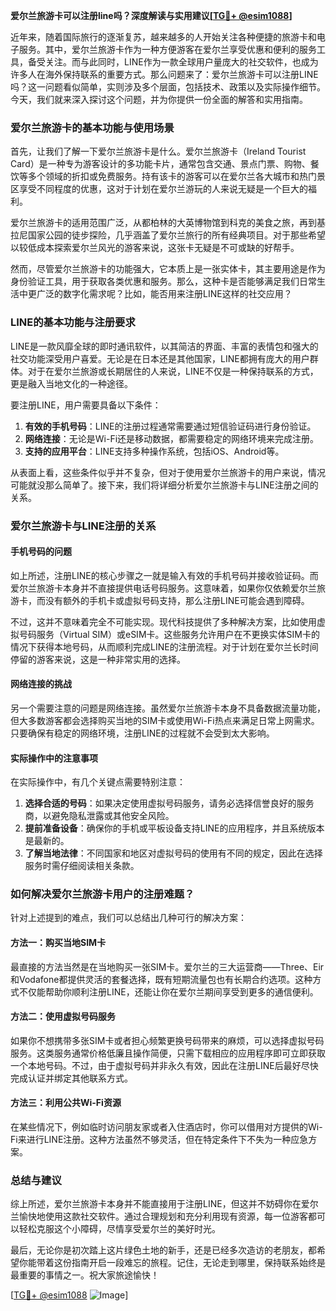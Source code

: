 **爱尔兰旅游卡可以注册line吗？深度解读与实用建议[[TG💪+ @esim1088](https://t.me/s/esim1088)]**

近年来，随着国际旅行的逐渐复苏，越来越多的人开始关注各种便捷的旅游卡和电子服务。其中，爱尔兰旅游卡作为一种方便游客在爱尔兰享受优惠和便利的服务工具，备受关注。而与此同时，LINE作为一款全球用户量庞大的社交软件，也成为许多人在海外保持联系的重要方式。那么问题来了：爱尔兰旅游卡可以注册LINE吗？这一问题看似简单，实则涉及多个层面，包括技术、政策以及实际操作细节。今天，我们就来深入探讨这个问题，并为你提供一份全面的解答和实用指南。

### 爱尔兰旅游卡的基本功能与使用场景

首先，让我们了解一下爱尔兰旅游卡是什么。爱尔兰旅游卡（Ireland Tourist Card）是一种专为游客设计的多功能卡片，通常包含交通、景点门票、购物、餐饮等多个领域的折扣或免费服务。持有该卡的游客可以在爱尔兰各大城市和热门景区享受不同程度的优惠，这对于计划在爱尔兰游玩的人来说无疑是一个巨大的福利。

爱尔兰旅游卡的适用范围广泛，从都柏林的大英博物馆到科克的美食之旅，再到基拉尼国家公园的徒步探险，几乎涵盖了爱尔兰旅行的所有经典项目。对于那些希望以较低成本探索爱尔兰风光的游客来说，这张卡无疑是不可或缺的好帮手。

然而，尽管爱尔兰旅游卡的功能强大，它本质上是一张实体卡，其主要用途是作为身份验证工具，用于获取各类优惠和服务。那么，这种卡是否能够满足我们日常生活中更广泛的数字化需求呢？比如，能否用来注册LINE这样的社交应用？

### LINE的基本功能与注册要求

LINE是一款风靡全球的即时通讯软件，以其简洁的界面、丰富的表情包和强大的社交功能深受用户喜爱。无论是在日本还是其他国家，LINE都拥有庞大的用户群体。对于在爱尔兰旅游或长期居住的人来说，LINE不仅是一种保持联系的方式，更是融入当地文化的一种途径。

要注册LINE，用户需要具备以下条件：
1. **有效的手机号码**：LINE的注册过程通常需要通过短信验证码进行身份验证。
2. **网络连接**：无论是Wi-Fi还是移动数据，都需要稳定的网络环境来完成注册。
3. **支持的应用平台**：LINE支持多种操作系统，包括iOS、Android等。

从表面上看，这些条件似乎并不复杂，但对于使用爱尔兰旅游卡的用户来说，情况可能就没那么简单了。接下来，我们将详细分析爱尔兰旅游卡与LINE注册之间的关系。

### 爱尔兰旅游卡与LINE注册的关系

#### 手机号码的问题

如上所述，注册LINE的核心步骤之一就是输入有效的手机号码并接收验证码。而爱尔兰旅游卡本身并不直接提供电话号码服务。这意味着，如果你仅依赖爱尔兰旅游卡，而没有额外的手机卡或虚拟号码支持，那么注册LINE可能会遇到障碍。

不过，这并不意味着完全不可能实现。现代科技提供了多种解决方案，比如使用虚拟号码服务（Virtual SIM）或eSIM卡。这些服务允许用户在不更换实体SIM卡的情况下获得本地号码，从而顺利完成LINE的注册流程。对于计划在爱尔兰长时间停留的游客来说，这是一种非常实用的选择。

#### 网络连接的挑战

另一个需要注意的问题是网络连接。虽然爱尔兰旅游卡本身不具备数据流量功能，但大多数游客都会选择购买当地的SIM卡或使用Wi-Fi热点来满足日常上网需求。只要确保有稳定的网络环境，注册LINE的过程就不会受到太大影响。

#### 实际操作中的注意事项

在实际操作中，有几个关键点需要特别注意：

1. **选择合适的号码**：如果决定使用虚拟号码服务，请务必选择信誉良好的服务商，以避免隐私泄露或其他安全风险。
2. **提前准备设备**：确保你的手机或平板设备支持LINE的应用程序，并且系统版本是最新的。
3. **了解当地法律**：不同国家和地区对虚拟号码的使用有不同的规定，因此在选择服务时需仔细阅读相关条款。

### 如何解决爱尔兰旅游卡用户的注册难题？

针对上述提到的难点，我们可以总结出几种可行的解决方案：

#### 方法一：购买当地SIM卡

最直接的方法当然是在当地购买一张SIM卡。爱尔兰的三大运营商——Three、Eir和Vodafone都提供灵活的套餐选择，既有短期流量包也有长期合约选项。这种方式不仅能帮助你顺利注册LINE，还能让你在爱尔兰期间享受到更多的通信便利。

#### 方法二：使用虚拟号码服务

如果你不想携带多张SIM卡或者担心频繁更换号码带来的麻烦，可以选择虚拟号码服务。这类服务通常价格低廉且操作简便，只需下载相应的应用程序即可立即获取一个本地号码。不过，由于虚拟号码并非永久有效，因此在注册LINE后最好尽快完成认证并绑定其他联系方式。

#### 方法三：利用公共Wi-Fi资源

在某些情况下，例如临时访问朋友家或者入住酒店时，你可以借用对方提供的Wi-Fi来进行LINE注册。这种方法虽然不够灵活，但在特定条件下不失为一种应急方案。

### 总结与建议

综上所述，爱尔兰旅游卡本身并不能直接用于注册LINE，但这并不妨碍你在爱尔兰愉快地使用这款社交软件。通过合理规划和充分利用现有资源，每一位游客都可以轻松克服这个小障碍，尽情享受爱尔兰的美好时光。

最后，无论你是初次踏上这片绿色土地的新手，还是已经多次造访的老朋友，都希望你能带着这份指南开启一段难忘的旅程。记住，无论走到哪里，保持联系始终是最重要的事情之一。祝大家旅途愉快！

[[TG💪+ @esim1088](https://t.me/s/esim1088) ![Image](https://i.postimg.cc/4NQfJmqS/Snipaste-2025-05-13-00-14-12.png)]